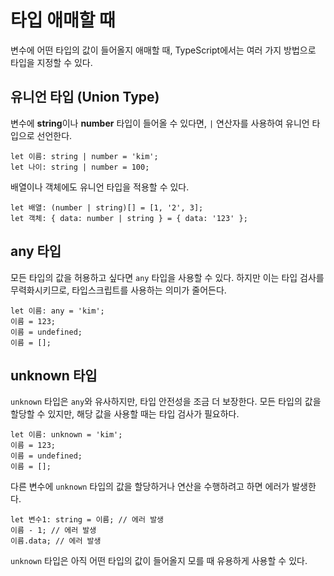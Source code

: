 # 타입 애매할 때

변수에 어떤 타입의 값이 들어올지 애매할 때, TypeScript에서는 여러 가지 방법으로 타입을 지정할 수 있다.

## 유니언 타입 (Union Type)

변수에 **string**이나 **number** 타입이 들어올 수 있다면, `|` 연산자를 사용하여 유니언 타입으로 선언한다.

```tsx
let 이름: string | number = 'kim';
let 나이: string | number = 100;
```

배열이나 객체에도 유니언 타입을 적용할 수 있다.

```tsx
let 배열: (number | string)[] = [1, '2', 3];
let 객체: { data: number | string } = { data: '123' };
```

## any 타입

모든 타입의 값을 허용하고 싶다면 `any` 타입을 사용할 수 있다. 하지만 이는 타입 검사를 무력화시키므로, 타입스크립트를 사용하는 의미가 줄어든다.

```tsx
let 이름: any = 'kim';
이름 = 123;
이름 = undefined;
이름 = [];
```

## unknown 타입

`unknown` 타입은 `any`와 유사하지만, 타입 안전성을 조금 더 보장한다. 모든 타입의 값을 할당할 수 있지만, 해당 값을 사용할 때는 타입 검사가 필요하다.

```tsx
let 이름: unknown = 'kim';
이름 = 123;
이름 = undefined;
이름 = [];
```

다른 변수에 `unknown` 타입의 값을 할당하거나 연산을 수행하려고 하면 에러가 발생한다.

```tsx
let 변수1: string = 이름; // 에러 발생
이름 - 1; // 에러 발생
이름.data; // 에러 발생
```

`unknown` 타입은 아직 어떤 타입의 값이 들어올지 모를 때 유용하게 사용할 수 있다.